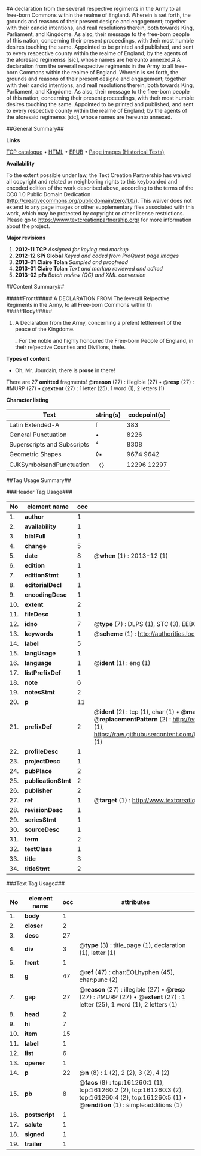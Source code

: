 #A declaration from the severall respective regiments in the Army to all free-born Commons within the realme of England. Wherein is set forth, the grounds and reasons of their present designe and engagement; together with their candid intentions, and reall resolutions therein, both towards King, Parliament, and Kingdome. As also, their message to the free-born people of this nation, concerning their present proceedings, with their most humble desires touching the same. Appointed to be printed and published, and sent to every respective county within the realme of England; by the agents of the aforesaid regimenss [sic], whose names are hereunto annexed.#
A declaration from the severall respective regiments in the Army to all free-born Commons within the realme of England. Wherein is set forth, the grounds and reasons of their present designe and engagement; together with their candid intentions, and reall resolutions therein, both towards King, Parliament, and Kingdome. As also, their message to the free-born people of this nation, concerning their present proceedings, with their most humble desires touching the same. Appointed to be printed and published, and sent to every respective county within the realme of England; by the agents of the aforesaid regimenss [sic], whose names are hereunto annexed.

##General Summary##

**Links**

[TCP catalogue](http://www.ota.ox.ac.uk/tcp/)  • 
[HTML](http://tei.it.ox.ac.uk/tcp/Texts-HTML/free/A82/A82092.html)  • 
[EPUB](http://tei.it.ox.ac.uk/tcp/Texts-EPUB/free/A82/A82092.epub) • 
[Page images (Historical Texts)](https://historicaltexts.jisc.ac.uk/eebo-99863964e)

**Availability**

To the extent possible under law, the Text Creation Partnership has waived all copyright and related or neighboring rights to this keyboarded and encoded edition of the work described above, according to the terms of the CC0 1.0 Public Domain Dedication (http://creativecommons.org/publicdomain/zero/1.0/). This waiver does not extend to any page images or other supplementary files associated with this work, which may be protected by copyright or other license restrictions. Please go to https://www.textcreationpartnership.org/ for more information about the project.

**Major revisions**

1. __2012-11__ __TCP__ *Assigned for keying and markup*
1. __2012-12__ __SPi Global__ *Keyed and coded from ProQuest page images*
1. __2013-01__ __Claire Tolan__ *Sampled and proofread*
1. __2013-01__ __Claire Tolan__ *Text and markup reviewed and edited*
1. __2013-02__ __pfs__ *Batch review (QC) and XML conversion*

##Content Summary##

#####Front#####
A DECLARATION FROM The ſeverall Reſpective Regiments in the Army, to all Free-born Commons within th
#####Body#####

1. A Declaration from the Army, concerning a preſent ſettlement of the peace of the Kingdome.

    _ For the noble and highly honoured the Free-born People of England, in their reſpective Counties and Diviſions, theſe.

**Types of content**

  * Oh, Mr. Jourdain, there is **prose** in there!

There are 27 **omitted** fragments! 
 @__reason__ (27) : illegible (27)  •  @__resp__ (27) : #MURP (27)  •  @__extent__ (27) : 1 letter (25), 1 word (1), 2 letters (1)

**Character listing**


|Text|string(s)|codepoint(s)|
|---|---|---|
|Latin Extended-A|ſ|383|
|General Punctuation|•|8226|
|Superscripts             and Subscripts|⁴|8308|
|Geometric Shapes|◊▪|9674 9642|
|CJKSymbolsandPunctuation|〈〉|12296 12297|

##Tag Usage Summary##

###Header Tag Usage###

|No|element name|occ|attributes|
|---|---|---|---|
|1.|__author__|1||
|2.|__availability__|1||
|3.|__biblFull__|1||
|4.|__change__|5||
|5.|__date__|8| @__when__ (1) : 2013-12 (1)|
|6.|__edition__|1||
|7.|__editionStmt__|1||
|8.|__editorialDecl__|1||
|9.|__encodingDesc__|1||
|10.|__extent__|2||
|11.|__fileDesc__|1||
|12.|__idno__|7| @__type__ (7) : DLPS (1), STC (3), EEBO-CITATION (1), PROQUEST (1), VID (1)|
|13.|__keywords__|1| @__scheme__ (1) : http://authorities.loc.gov/ (1)|
|14.|__label__|5||
|15.|__langUsage__|1||
|16.|__language__|1| @__ident__ (1) : eng (1)|
|17.|__listPrefixDef__|1||
|18.|__note__|6||
|19.|__notesStmt__|2||
|20.|__p__|11||
|21.|__prefixDef__|2| @__ident__ (2) : tcp (1), char (1)  •  @__matchPattern__ (2) : ([0-9\-]+):([0-9IVX]+) (1), (.+) (1)  •  @__replacementPattern__ (2) : http://eebo.chadwyck.com/downloadtiff?vid=$1&page=$2 (1), https://raw.githubusercontent.com/textcreationpartnership/Texts/master/tcpchars.xml#$1 (1)|
|22.|__profileDesc__|1||
|23.|__projectDesc__|1||
|24.|__pubPlace__|2||
|25.|__publicationStmt__|2||
|26.|__publisher__|2||
|27.|__ref__|1| @__target__ (1) : http://www.textcreationpartnership.org/docs/. (1)|
|28.|__revisionDesc__|1||
|29.|__seriesStmt__|1||
|30.|__sourceDesc__|1||
|31.|__term__|2||
|32.|__textClass__|1||
|33.|__title__|3||
|34.|__titleStmt__|2||


###Text Tag Usage###

|No|element name|occ|attributes|
|---|---|---|---|
|1.|__body__|1||
|2.|__closer__|2||
|3.|__desc__|27||
|4.|__div__|3| @__type__ (3) : title_page (1), declaration (1), letter (1)|
|5.|__front__|1||
|6.|__g__|47| @__ref__ (47) : char:EOLhyphen (45), char:punc (2)|
|7.|__gap__|27| @__reason__ (27) : illegible (27)  •  @__resp__ (27) : #MURP (27)  •  @__extent__ (27) : 1 letter (25), 1 word (1), 2 letters (1)|
|8.|__head__|2||
|9.|__hi__|7||
|10.|__item__|15||
|11.|__label__|1||
|12.|__list__|6||
|13.|__opener__|1||
|14.|__p__|22| @__n__ (8) : 1 (2), 2 (2), 3 (2), 4 (2)|
|15.|__pb__|8| @__facs__ (8) : tcp:161260:1 (1), tcp:161260:2 (2), tcp:161260:3 (2), tcp:161260:4 (2), tcp:161260:5 (1)  •  @__rendition__ (1) : simple:additions (1)|
|16.|__postscript__|1||
|17.|__salute__|1||
|18.|__signed__|1||
|19.|__trailer__|1||
